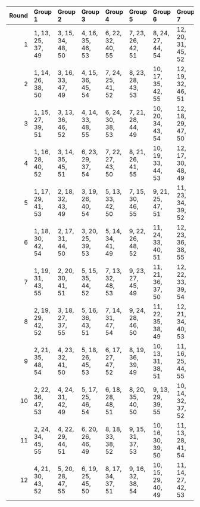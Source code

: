 |   Round | Group 1           | Group 2           | Group 3           | Group 4           | Group 5           | Group 6            | Group 7            | Group 8       | Group 9       | Group 10      | Group 11       | Group 12       |
|--------:|:------------------|:------------------|:------------------|:------------------|:------------------|:-------------------|:-------------------|:--------------|:--------------|:--------------|:---------------|:---------------|
|       1 | 1, 13, 25, 37, 49 | 3, 15, 34, 48, 50 | 4, 16, 35, 46, 53 | 6, 22, 32, 40, 55 | 7, 23, 26, 42, 51 | 8, 24, 27, 44, 54  | 12, 20, 31, 45, 52 | 2, 14, 28, 39 | 5, 21, 29, 38 | 9, 17, 33, 43 | 10, 18, 36, 41 | 11, 19, 30, 47 |
|       2 | 1, 14, 26, 38, 50 | 3, 16, 33, 47, 49 | 4, 15, 36, 45, 54 | 7, 24, 25, 41, 52 | 8, 23, 28, 43, 53 | 10, 17, 35, 42, 55 | 12, 19, 32, 46, 51 | 2, 13, 27, 40 | 5, 22, 30, 37 | 6, 21, 31, 39 | 9, 18, 34, 44  | 11, 20, 29, 48 |
|       3 | 1, 15, 27, 39, 51 | 3, 13, 36, 46, 52 | 4, 14, 33, 48, 55 | 6, 24, 30, 38, 53 | 7, 21, 28, 44, 49 | 10, 20, 34, 43, 54 | 12, 18, 29, 47, 50 | 2, 16, 26, 37 | 5, 23, 31, 40 | 8, 22, 25, 42 | 9, 19, 35, 41  | 11, 17, 32, 45 |
|       4 | 1, 16, 28, 40, 52 | 3, 14, 35, 45, 51 | 6, 23, 29, 37, 54 | 7, 22, 27, 43, 50 | 8, 21, 26, 41, 55 | 10, 19, 33, 44, 53 | 12, 17, 30, 48, 49 | 2, 15, 25, 38 | 4, 13, 34, 47 | 5, 24, 32, 39 | 9, 20, 36, 42  | 11, 18, 31, 46 |
|       5 | 1, 17, 29, 41, 53 | 2, 18, 32, 43, 49 | 3, 19, 26, 40, 54 | 5, 13, 33, 42, 50 | 7, 15, 30, 46, 55 | 9, 21, 25, 47, 51  | 11, 23, 34, 39, 52 | 4, 20, 27, 38 | 6, 14, 36, 44 | 8, 16, 31, 48 | 10, 22, 28, 45 | 12, 24, 35, 37 |
|       6 | 1, 18, 30, 42, 54 | 2, 17, 31, 44, 50 | 3, 20, 25, 39, 53 | 5, 14, 34, 41, 49 | 9, 22, 26, 48, 52 | 11, 24, 33, 40, 51 | 12, 23, 36, 38, 55 | 4, 19, 28, 37 | 6, 13, 35, 43 | 7, 16, 29, 45 | 8, 15, 32, 47  | 10, 21, 27, 46 |
|       7 | 1, 19, 31, 43, 55 | 2, 20, 30, 41, 51 | 5, 15, 35, 44, 52 | 7, 13, 32, 48, 53 | 9, 23, 27, 45, 49 | 11, 21, 36, 37, 50 | 12, 22, 33, 39, 54 | 3, 17, 28, 38 | 4, 18, 25, 40 | 6, 16, 34, 42 | 8, 14, 29, 46  | 10, 24, 26, 47 |
|       8 | 2, 19, 29, 42, 52 | 3, 18, 27, 37, 55 | 5, 16, 36, 43, 51 | 7, 14, 31, 47, 54 | 9, 24, 28, 46, 50 | 11, 22, 35, 38, 49 | 12, 21, 34, 40, 53 | 1, 20, 32, 44 | 4, 17, 26, 39 | 6, 15, 33, 41 | 8, 13, 30, 45  | 10, 23, 25, 48 |
|       9 | 2, 21, 35, 48, 54 | 4, 23, 32, 41, 50 | 5, 18, 26, 45, 53 | 6, 17, 27, 47, 52 | 8, 19, 36, 39, 49 | 10, 13, 31, 38, 51 | 11, 16, 25, 44, 55 | 1, 22, 34, 46 | 3, 24, 29, 43 | 7, 20, 33, 37 | 9, 14, 30, 40  | 12, 15, 28, 42 |
|      10 | 2, 22, 36, 47, 53 | 4, 24, 31, 42, 49 | 5, 17, 25, 46, 54 | 6, 18, 28, 48, 51 | 8, 20, 35, 40, 50 | 9, 13, 29, 39, 55  | 10, 14, 32, 37, 52 | 1, 21, 33, 45 | 3, 23, 30, 44 | 7, 19, 34, 38 | 11, 15, 26, 43 | 12, 16, 27, 41 |
|      11 | 2, 24, 34, 45, 55 | 4, 22, 29, 44, 51 | 6, 20, 26, 46, 49 | 8, 18, 33, 38, 52 | 9, 15, 31, 37, 53 | 10, 16, 30, 39, 50 | 11, 13, 28, 41, 54 | 1, 23, 35, 47 | 3, 21, 32, 42 | 5, 19, 27, 48 | 7, 17, 36, 40  | 12, 14, 25, 43 |
|      12 | 4, 21, 30, 43, 52 | 5, 20, 28, 47, 55 | 6, 19, 25, 45, 50 | 8, 17, 34, 37, 51 | 9, 16, 32, 38, 54 | 10, 15, 29, 40, 49 | 11, 14, 27, 42, 53 | 1, 24, 36, 48 | 2, 23, 33, 46 | 3, 22, 31, 41 | 7, 18, 35, 39  | 12, 13, 26, 44 |